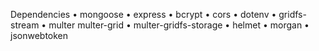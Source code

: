Dependencies
•	mongoose 
•	express
•	bcrypt 
•	cors 
•	dotenv 
•	gridfs-stream 
•	multer multer-grid
•	 multer-gridfs-storage 
•	helmet 
•	morgan 
•	jsonwebtoken
